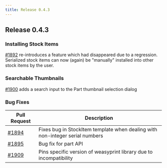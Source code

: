 ```yaml
---
title: Release 0.4.3
---
```


## Release 0.4.3

### Installing Stock Items

[#1892](https://github.com/inventree/InvenTree/pull/1892) re-introduces a feature which had disappeared due to a regression. Serialized stock items can now (again) be "manually" installed into other stock items by the user.

### Searchable Thumbnails

[#1900](https://github.com/inventree/InvenTree/pull/1900) adds a search input to the Part thumbnail selection dialog

### Bug Fixes

| Pull Request | Description |
| --- | --- |
| [#1894](https://github.com/inventree/InvenTree/pull/1894) | Fixes bug in StockItem template when dealing with non-integer serial numbers |
| [#1895](https://github.com/inventree/InvenTree/pull/1895) | Bug fix for part API |
| [#1909](https://github.com/inventree/InvenTree/pull/1909) | Pins specific version of weasyprint library due to incompatibility |
